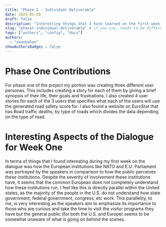 ```yaml
---
title: "Phase I - Individual Deliverable"
date: 2025-05-20
draft: false
description: "Interesting things that I have learned on the first week of the dialogue."
slug: "phase1-individual-deliverable" # if you use, needs to be different for every post
tags: ["authors", "config", "docs"]
authors:
  - "seanbehan"
showAuthorsBadges : false
---
```


# Phase One Contributions
For phase one of the project my portion was creating three different user personas. This includes creating a story for each of them by giving a brief synopsis of their life, their goals and frustrations. I also created 4 user stories for each of the 3 users that specifies what each of the users will use the generated road safety score for. I also found a website on EuroStat that has Road traffic deaths, by type of roads which divides the data depending on the type of road.

# Interesting Aspects of the Dialogue for Week One
In terms of things that I found interesting during my first week on the dialogue was how the European institutions like NATO and E.U. Parliament was portrayed by the speakers in comparison to how the public perceives these institutions. Despite the severity of involvement these institutions have, it seems that the common European does not completely understand how these institutions run. I feel like this is directly parallel within the United states, as the majority of the people in the U.S. do not understand how state government, federal government, congress, etc work. This parallelity, to me, is very interesting as the speakers aim to emphasize its importance to those who are curious and take the time to visit the visitor programs they have but the general public (for both the U.S. and Europe) seems to be somewhat unaware of what is going on behind the scenes.